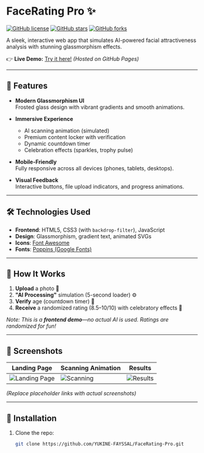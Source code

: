 # FaceRating Pro ✨

[![GitHub license](https://img.shields.io/github/license/YUKINE-FAYSSAL/FaceRating-Pro)](https://github.com/YUKINE-FAYSSAL/FaceRating-Pro/blob/main/LICENSE)
[![GitHub stars](https://img.shields.io/github/stars/YUKINE-FAYSSAL/FaceRating-Pro)](https://github.com/YUKINE-FAYSSAL/FaceRating-Pro/stargazers)
[![GitHub forks](https://img.shields.io/github/forks/YUKINE-FAYSSAL/FaceRating-Pro)](https://github.com/YUKINE-FAYSSAL/FaceRating-Pro/network)

A sleek, interactive web app that simulates AI-powered facial attractiveness analysis with stunning glassmorphism effects. 

👉 **Live Demo:** [Try it here!](https://yukine-fayssal.github.io/FaceRating-Pro/) *(Hosted on GitHub Pages)*

---

## 🌟 Features

- **Modern Glassmorphism UI**  
  Frosted glass design with vibrant gradients and smooth animations.
  
- **Immersive Experience**  
  - AI scanning animation (simulated)  
  - Premium content locker with verification  
  - Dynamic countdown timer  
  - Celebration effects (sparkles, trophy pulse)  

- **Mobile-Friendly**  
  Fully responsive across all devices (phones, tablets, desktops).

- **Visual Feedback**  
  Interactive buttons, file upload indicators, and progress animations.

---

## 🛠️ Technologies Used

- **Frontend**: HTML5, CSS3 (with `backdrop-filter`), JavaScript  
- **Design**: Glassmorphism, gradient text, animated SVGs  
- **Icons**: [Font Awesome](https://fontawesome.com/)  
- **Fonts**: [Poppins (Google Fonts)](https://fonts.google.com/specimen/Poppins)  

---

## 🎥 How It Works

1. **Upload** a photo 📁  
2. **"AI Processing"** simulation (5-second loader) ⚙️  
3. **Verify** age (countdown timer) 🔞  
4. **Receive** a randomized rating (8.5–10/10) with celebratory effects 🎉  

*Note: This is a **frontend demo**—no actual AI is used. Ratings are randomized for fun!*

---

## 📸 Screenshots

| Landing Page | Scanning Animation | Results |
|-------------|-------------------|---------|
| ![Landing Page](https://via.placeholder.com/300x200/6C5CE7/FFFFFF?text=Upload+Photo) | ![Scanning](https://via.placeholder.com/300x200/FD79A8/FFFFFF?text=AI+Scanning) | ![Results](https://via.placeholder.com/300x200/00CEFF/FFFFFF?text=9.5/10!) |

*(Replace placeholder links with actual screenshots)*

---

## 🚀 Installation

1. Clone the repo:
   ```bash
   git clone https://github.com/YUKINE-FAYSSAL/FaceRating-Pro.git
